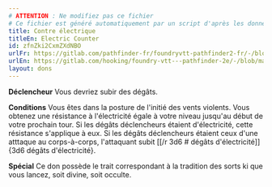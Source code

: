 ```yaml
---
# ATTENTION : Ne modifiez pas ce fichier
# Ce fichier est généré automatiquement par un script d'après les données du module Foundry VTT officiel et de sa traduction
title: Contre électrique
titleEn: Electric Counter
id: zfnZki2CxmZXdNBO
urlFr: https://gitlab.com/pathfinder-fr/foundryvtt-pathfinder2-fr/-/blob/master/data/feats/zfnZki2CxmZXdNBO.htm
urlEn: https://gitlab.com/hooking/foundry-vtt---pathfinder-2e/-/blob/master/packs/data/feats.db/electric-counter.json
layout: dons
---
```

**Déclencheur** Vous devriez subir des dégâts.

**Conditions** Vous êtes dans la posture de l'initié des vents violents.
Vous obtenez une résistance à l'électricité égale à votre niveau jusqu'au début de votre prochain tour. Si les dégâts déclencheurs étaient d'électricité, cette résistance s'applique à eux. Si les dégâts déclencheurs étaient ceux d'une atttaque au corps-à-corps, l'attaquant subit [[/r 3d6 # dégâts d'électricité]]{3d6 dégâts d'électricité}.

**Spécial** Ce don possède le trait correspondant à la tradition des sorts ki que vous lancez, soit divine, soit occulte.
